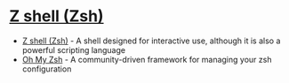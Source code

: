# [Z shell (Zsh)](https://en.wikipedia.org/wiki/Z_shell)

- [Z shell (Zsh)](https://www.zsh.org/) - A shell designed for interactive use, although it is also a powerful scripting language
- [Oh My Zsh](https://github.com/ohmyzsh/ohmyzsh) - A community-driven framework for managing your zsh configuration
